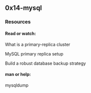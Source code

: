 ## 0x14-mysql

### Resources
#### Read or watch:

What is a primary-replica cluster

MySQL primary replica setup

Build a robust database backup strategy

#### man or help:

mysqldump